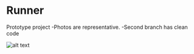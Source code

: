 # Runner
Prototype project
 -Photos are representative.
 -Second branch has clean code


![alt text](https://image.winudf.com/v2/image1/Y29tLnlncy5wZXJmZWN0LmN1YmVydW5uZXIuc3RhY2suc3VyZmVyX3NjcmVlbl8wXzE2MDQ4MTk4NzBfMDU2/screen-0.jpg?fakeurl=1&type=.jpg)
